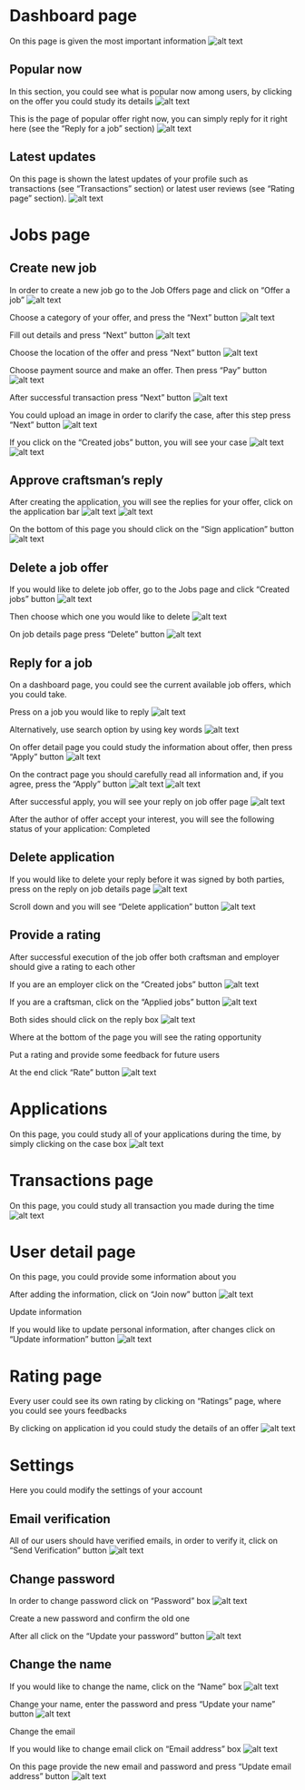 ﻿
#

# Dashboard page
On this page is given the most important information
![alt text](https://github.com/softech-craftsman-webapp/docs/blob/main/images/1.png)

## Popular now
In this section, you could see what is popular now among users, by clicking on the offer you could study its details
![alt text](https://github.com/softech-craftsman-webapp/docs/blob/main/images/2.png)

This is the page of popular offer right now, you can simply reply for it right here (see the “Reply for a job” section)
![alt text](https://github.com/softech-craftsman-webapp/docs/blob/main/images/3.png)

## Latest updates
On this page is shown the latest updates of your profile such as transactions (see “Transactions” section) or latest user reviews (see “Rating page” section).
![alt text](https://github.com/softech-craftsman-webapp/docs/blob/main/images/4.png)


# Jobs page

## Create new job
In order to create a new job go to the Job Offers page and click on “Offer a job”
![alt text](https://github.com/softech-craftsman-webapp/docs/blob/main/images/5.png)

Choose a category of your offer, and press the “Next” button
![alt text](https://github.com/softech-craftsman-webapp/docs/blob/main/images/6.png)

Fill out details and press “Next” button
![alt text](https://github.com/softech-craftsman-webapp/docs/blob/main/images/7.png)

Choose the location of the offer and press “Next” button
![alt text](https://github.com/softech-craftsman-webapp/docs/blob/main/images/8.png)

Choose payment source and make an offer. Then press “Pay” button
![alt text](https://github.com/softech-craftsman-webapp/docs/blob/main/images/9.png)

After successful transaction press “Next” button
![alt text](https://github.com/softech-craftsman-webapp/docs/blob/main/images/10.png)


You could upload an image in order to clarify the case, after this step press “Next” button
![alt text](https://github.com/softech-craftsman-webapp/docs/blob/main/images/11.png)

If you click on the “Created jobs” button, you will see your case
![alt text](https://github.com/softech-craftsman-webapp/docs/blob/main/images/12.png)
![alt text](https://github.com/softech-craftsman-webapp/docs/blob/main/images/13.png)


## Approve craftsman’s reply
After creating the application, you will see the replies for your offer, click on the application bar
![alt text](https://github.com/softech-craftsman-webapp/docs/blob/main/images/14.png)
![alt text](https://github.com/softech-craftsman-webapp/docs/blob/main/images/15.png)


On the bottom of this page you should click on the “Sign application” button
![alt text](https://github.com/softech-craftsman-webapp/docs/blob/main/images/16.png)


## Delete a job offer
If you would like to delete job offer, go to the Jobs page and click “Created jobs” button
![alt text](https://github.com/softech-craftsman-webapp/docs/blob/main/images/17.png)

Then choose which one you would like to delete
![alt text](https://github.com/softech-craftsman-webapp/docs/blob/main/images/18.png)

On job details page press “Delete” button
![alt text](https://github.com/softech-craftsman-webapp/docs/blob/main/images/19.png)

## Reply for a job
On a dashboard page, you could see the current available job offers, which you could take.

Press on a job you would like to reply
![alt text](https://github.com/softech-craftsman-webapp/docs/blob/main/images/20.png)

Alternatively, use search option by using key words
![alt text](https://github.com/softech-craftsman-webapp/docs/blob/main/images/21.png)

On offer detail page you could study the information about offer, then press “Apply” button
![alt text](https://github.com/softech-craftsman-webapp/docs/blob/main/images/22.png)

On the contract page you should carefully read all information and, if you agree, press the “Apply” button
![alt text](https://github.com/softech-craftsman-webapp/docs/blob/main/images/23.png)
![alt text](https://github.com/softech-craftsman-webapp/docs/blob/main/images/24.png)


After successful apply, you will see your reply on job offer page
![alt text](https://github.com/softech-craftsman-webapp/docs/blob/main/images/25.png)

After the author of offer accept your interest, you will see the following status of your application: Completed

## Delete application
If you would like to delete your reply before it was signed by both parties, press on the reply on job details page
![alt text](https://github.com/softech-craftsman-webapp/docs/blob/main/images/26.png)

Scroll down and you will see “Delete application” button
![alt text](https://github.com/softech-craftsman-webapp/docs/blob/main/images/27.png)

## Provide a rating
After successful execution of the job offer both craftsman and employer should give a rating to each other

If you are an employer click on the “Created jobs” button 
![alt text](https://github.com/softech-craftsman-webapp/docs/blob/main/images/28.png)

If you are a craftsman, click on the “Applied jobs” button
![alt text](https://github.com/softech-craftsman-webapp/docs/blob/main/images/29.png)

Both sides should click on the reply box
![alt text](https://github.com/softech-craftsman-webapp/docs/blob/main/images/30.png)

Where at the bottom of the page you will see the rating opportunity 

Put a rating and provide some feedback for future users

At the end click “Rate” button
![alt text](https://github.com/softech-craftsman-webapp/docs/blob/main/images/31.png)

# Applications
On this page, you could study all of your applications during the time, by simply clicking on the case box
![alt text](https://github.com/softech-craftsman-webapp/docs/blob/main/images/32.png)



# Transactions page
On this page, you could study all transaction you made during the time
![alt text](https://github.com/softech-craftsman-webapp/docs/blob/main/images/33.png)


# User detail page
On this page, you could provide some information about you

After adding the information, click on “Join now” button
![alt text](https://github.com/softech-craftsman-webapp/docs/blob/main/images/34.png)

Update information

If you would like to update personal information, after changes click on “Update information” button
![alt text](https://github.com/softech-craftsman-webapp/docs/blob/main/images/35.png)



# Rating page
Every user could see its own rating by clicking on “Ratings” page, where you could see yours feedbacks

By clicking on application id you could study the details of an offer
![alt text](https://github.com/softech-craftsman-webapp/docs/blob/main/images/36.png)


# Settings
Here you could modify the settings of your account
## Email verification
All of our users should have verified emails, in order to verify it, click on “Send Verification” button 
![alt text](https://github.com/softech-craftsman-webapp/docs/blob/main/images/37.png)

## Change password
In order to change password click on “Password” box
![alt text](https://github.com/softech-craftsman-webapp/docs/blob/main/images/38.png)

Create a new password and confirm the old one

After all click on the “Update your password” button
![alt text](https://github.com/softech-craftsman-webapp/docs/blob/main/images/39.png)

## Change the name
If you would like to change the name, click on the “Name” box
![alt text](https://github.com/softech-craftsman-webapp/docs/blob/main/images/40.png)

Change your name, enter the password and press “Update your name” button
![alt text](https://github.com/softech-craftsman-webapp/docs/blob/main/images/41.png)

Change the email

If you would like to change email click on “Email address” box
![alt text](https://github.com/softech-craftsman-webapp/docs/blob/main/images/42.png)

On this page provide the new email and password and press “Update email address” button
![alt text](https://github.com/softech-craftsman-webapp/docs/blob/main/images/43.png)

